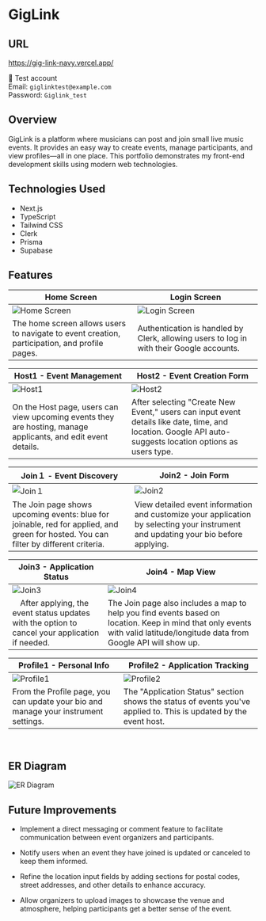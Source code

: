 # GigLink
## URL
https://gig-link-navy.vercel.app/

👤 Test account  
Email: `giglinktest@example.com`  
Password: `Giglink_test`

## Overview
GigLink is a platform where musicians can post and join small live music events. It provides an easy way to create events, manage participants, and view profiles—all in one place. This portfolio demonstrates my front-end development skills using modern web technologies.

## Technologies Used
- Next.js
- TypeScript
- Tailwind CSS
- Clerk
- Prisma
- Supabase

  
## Features

| Home Screen | Login Screen
| --- | --- |
| ![Home Screen](https://github.com/user-attachments/assets/5cf088c4-8299-498e-b753-72774a27bf2e) | ![Login Screen](https://github.com/user-attachments/assets/8bba463c-e4b7-4318-ae5c-b03c853d618e) |
| The home screen allows users to navigate to event creation, participation, and profile pages. | Authentication is handled by Clerk, allowing users to log in with their Google accounts. |

| Host1 - Event Management | Host2 - Event Creation Form |
| --- | --- |
| ![Host1](https://github.com/user-attachments/assets/776ecf0a-e462-4cd0-af46-ac5477ee8ae1) | ![Host2](https://github.com/user-attachments/assets/6c1525c7-60a8-4527-a0b4-9dfbfe79332d) |
| On the Host page, users can view upcoming events they are hosting, manage applicants, and edit event details. | After selecting "Create New Event," users can input event details like date, time, and location. Google API auto-suggests location options as users type. |

| Join１ - Event Discovery | Join2 - Join Form |
| --- | --- |
| ![Join１](https://github.com/user-attachments/assets/20c2c93d-2282-4132-a2a4-61c2b47292b8) | ![Join2](https://github.com/user-attachments/assets/33f8b0c3-ecf1-42e2-855c-290010588145) |
| The Join page shows upcoming events: blue for joinable, red for applied, and green for hosted. You can filter by different criteria.  | View detailed event information and customize your application by selecting your instrument and updating your bio before applying.|

| Join3 - Application Status  | Join4 - Map View |
| --- | --- |
| ![Join3](https://github.com/user-attachments/assets/844047d6-273a-4abd-984f-b8b41cc2bc30) | ![Join4](https://github.com/user-attachments/assets/50858d19-57f5-4412-b179-04660fcf6196) |
|　After applying, the event status updates with the option to cancel your application if needed. | The Join page also includes a map to help you find events based on location. Keep in mind that only events with valid latitude/longitude data from Google API will show up. |

| Profile1 - Personal Info | Profile2 - Application Tracking |
| --- | --- |
| ![Profile1](https://github.com/user-attachments/assets/500c04d0-6a27-4fe9-b665-ce703eddd609) | ![Profile2](https://github.com/user-attachments/assets/47bfd9b9-5d62-4b8a-8b2f-73002de0b9f1) |
| From the Profile page, you can update your bio and manage your instrument settings. | The "Application Status" section shows the status of events you've applied to. This is updated by the event host.
<br />


## ER Diagram
![ER Diagram](https://github.com/user-attachments/assets/c0253b47-a54b-46e0-a39a-fce05c1a7cef)

## Future Improvements

- Implement a direct messaging or comment feature to facilitate communication between event organizers and participants.

- Notify users when an event they have joined is updated or canceled to keep them informed.

- Refine the location input fields by adding sections for postal codes, street addresses, and other details to enhance accuracy.

- Allow organizers to upload images to showcase the venue and atmosphere, helping participants get a better sense of the event.
